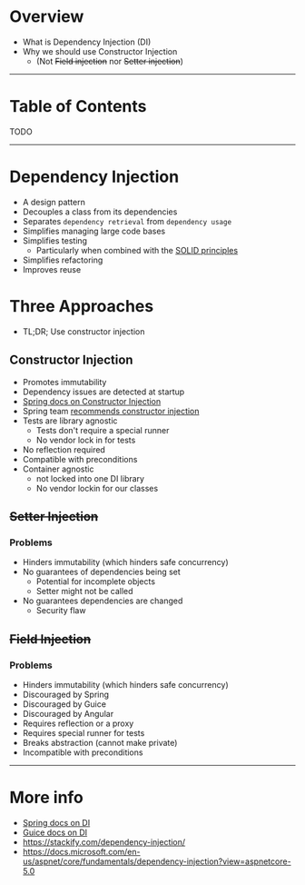 # Overview
- What is Dependency Injection (DI)
- Why we should use Constructor Injection 
    - (Not ~~Field injection~~ nor ~~Setter injection~~)


--------
# Table of Contents
TODO


--------
# Dependency Injection
- A design pattern
- Decouples a class from its dependencies
- Separates `dependency retrieval` from `dependency usage`
- Simplifies managing large code bases
- Simplifies testing
    - Particularly when combined with the [SOLID principles](https://www.digitalocean.com/community/conceptual_articles/s-o-l-i-d-the-first-five-principles-of-object-oriented-design)
- Simplifies refactoring
- Improves reuse


# Three Approaches
- TL;DR; Use constructor injection

## Constructor Injection
- Promotes immutability
- Dependency issues are detected at startup
- [Spring docs on Constructor Injection](https://docs.spring.io/spring-framework/docs/current/reference/html/core.html#beans-constructor-injection)
- Spring team [recommends constructor injection](https://docs.spring.io/spring-framework/docs/current/reference/html/core.html#beans-setter-injection)
- Tests are library agnostic
  - Tests don't require a special runner
  - No vendor lock in for tests
- No reflection required
- Compatible with preconditions
- Container agnostic
  - not locked into one DI library
  - No vendor lockin for our classes


## ~~Setter Injection~~
### Problems
- Hinders immutability (which hinders safe concurrency)
- No guarantees of dependencies being set
    - Potential for incomplete objects
    - Setter might not be called
- No guarantees dependencies are changed
    - Security flaw


## ~~Field Injection~~
### Problems
- Hinders immutability (which hinders safe concurrency)
- Discouraged by Spring
- Discouraged by Guice
- Discouraged by Angular
- Requires reflection or a proxy 
- Requires special runner for tests
- Breaks abstraction (cannot make private)
- Incompatible with preconditions


--------
# More info
- [Spring docs on DI](https://docs.spring.io/spring-framework/docs/current/reference/html/core.html#beans-factory-collaborators)
- [Guice docs on DI](https://github.com/google/guice/wiki/Motivation) 
- https://stackify.com/dependency-injection/
- https://docs.microsoft.com/en-us/aspnet/core/fundamentals/dependency-injection?view=aspnetcore-5.0
